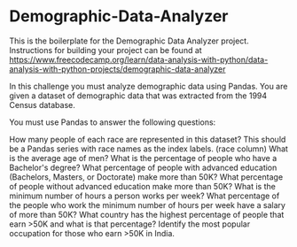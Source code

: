 # Demographic-Data-Analyzer
This is the boilerplate for the Demographic Data Analyzer project. Instructions for building your project can be found at https://www.freecodecamp.org/learn/data-analysis-with-python/data-analysis-with-python-projects/demographic-data-analyzer

In this challenge you must analyze demographic data using Pandas. You are given a dataset of demographic data that was extracted from the 1994 Census database.

You must use Pandas to answer the following questions:

How many people of each race are represented in this dataset? This should be a Pandas series with race names as the index labels. (race column)
What is the average age of men?
What is the percentage of people who have a Bachelor's degree?
What percentage of people with advanced education (Bachelors, Masters, or Doctorate) make more than 50K?
What percentage of people without advanced education make more than 50K?
What is the minimum number of hours a person works per week?
What percentage of the people who work the minimum number of hours per week have a salary of more than 50K?
What country has the highest percentage of people that earn >50K and what is that percentage?
Identify the most popular occupation for those who earn >50K in India.
